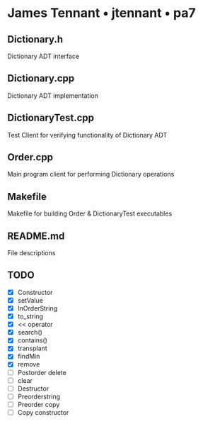 # James Tennant • jtennant • pa7

## Dictionary.h
Dictionary ADT interface

## Dictionary.cpp
Dictionary ADT implementation

## DictionaryTest.cpp
Test Client for verifying functionality of Dictionary ADT

## Order.cpp
Main program client for performing Dictionary operations

## Makefile
Makefile for building Order & DictionaryTest executables

## README.md
File descriptions

## TODO
- [x] Constructor
- [x] setValue
- [x] InOrderString
- [x] to_string
- [x] << operator
- [x] search()
- [x] contains()
- [x] transplant
- [x] findMin
- [x] remove
- [ ] Postorder delete
- [ ] clear
- [ ] Destructor
- [ ] Preorderstring
- [ ] Preorder copy
- [ ] Copy constructor